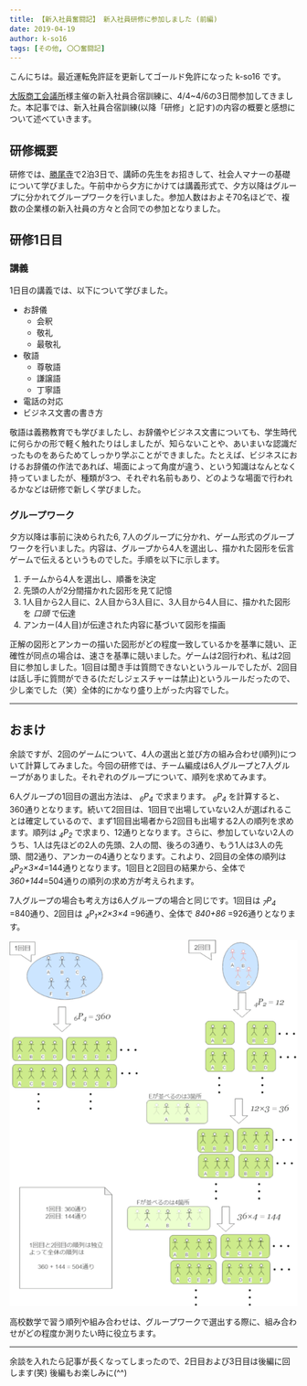 ```yaml
---
title: 【新入社員奮闘記】 新入社員研修に参加しました (前編)
date: 2019-04-19
author: k-so16
tags: [その他, 〇〇奮闘記]
---
```


こんにちは。最近運転免許証を更新してゴールド免許になった k-so16 です。

[大阪商工会議所](http://www.osaka.cci.or.jp/)様主催の新入社員合宿訓練に、4/4~4/6の3日間参加してきました。本記事では、新入社員合宿訓練(以降「研修」と記す)の内容の概要と感想について述べていきます。

## 研修概要
研修では、[勝尾寺](http://www.katsuo-ji-temple.or.jp/)で2泊3日で、講師の先生をお招きして、社会人マナーの基礎について学びました。午前中から夕方にかけては講義形式で、夕方以降はグループに分かれてグループワークを行いました。参加人数はおよそ70名ほどで、複数の企業様の新入社員の方々と合同での参加となりました。

## 研修1日目
### 講義
1日目の講義では、以下について学びました。

- お辞儀
  - 会釈
  - 敬礼
  - 最敬礼
- 敬語
  - 尊敬語
  - 謙譲語
  - 丁寧語
- 電話の対応
- ビジネス文書の書き方

敬語は義務教育でも学びましたし、お辞儀やビジネス文書についても、学生時代に何らかの形で軽く触れたりはしましたが、知らないことや、あいまいな認識だったものをあらためてしっかり学ぶことができました。たとえば、ビジネスにおけるお辞儀の作法であれば、場面によって角度が違う、という知識はなんとなく持っていましたが、種類が3つ、それぞれ名前もあり、どのような場面で行われるかなどは研修で新しく学びました。

### グループワーク
夕方以降は事前に決められた6, 7人のグループに分かれ、ゲーム形式のグループワークを行いました。内容は、グループから4人を選出し、描かれた図形を伝言ゲームで伝えるというものでした。手順を以下に示します。

1. チームから4人を選出し、順番を決定
1. 先頭の人が2分間描かれた図形を見て記憶
1. 1人目から2人目に、2人目から3人目に、3人目から4人目に、描かれた図形を *口頭* で伝達
1. アンカー(4人目)が伝達された内容に基づいて図形を描画

正解の図形とアンカーの描いた図形がどの程度一致しているかを基準に競い、正確性が同点の場合は、速さを基準に競いました。ゲームは2回行われ、私は2回目に参加しました。1回目は聞き手は質問できないというルールでしたが、2回目は話し手に質問ができる(ただしジェスチャーは禁止)というルールだったので、少し楽でした（笑）全体的にかなり盛り上がった内容でした。

---

## おまけ
余談ですが、2回のゲームについて、4人の選出と並び方の組み合わせ(順列)について計算してみました。今回の研修では、チーム編成は6人グループと7人グループがありました。それぞれのグループについて、順列を求めてみます。

6人グループの1回目の選出方法は、 *<sub>6</sub>P<sub>4</sub>* で求まります。 *<sub>6</sub>P<sub>4</sub>* を計算すると、360通りとなります。続いて2回目は、1回目で出場していない2人が選ばれることは確定しているので、まず1回目出場者から2回目も出場する2人の順列を求めます。順列は *<sub>4</sub>P<sub>2</sub>* で求まり、12通りとなります。さらに、参加していない2人のうち、1人は先ほどの2人の先頭、2人の間、後ろの3通り、もう1人は3人の先頭、間2通り、アンカーの4通りとなります。これより、2回目の全体の順列は *<sub>4</sub>P<sub>2</sub>×3×4*=144通りとなります。1回目と2回目の結果から、全体で*360+144*=504通りの順列の求め方が考えられます。

7人グループの場合も考え方は6人グループの場合と同じです。1回目は *<sub>7</sub>P<sub>4</sub>* =840通り、2回目は *<sub>4</sub>P<sub>1</sub>×2×3×4* =96通り、全体で *840+86* =926通りとなります。

![1日目のグループワークで選出する4人の順列の求め方 (6人の場合)](images/new-employee-training-2019-prequel-1.png "1日目のグループワークで選出する4人の順列の求め方 (6人の場合)")

高校数学で習う順列や組み合わせは、グループワークで選出する際に、組み合わせがどの程度か測りたい時に役立ちます。

---

余談を入れたら記事が長くなってしまったので、2日目および3日目は後編に回します(笑) 後編もお楽しみに(^^)
